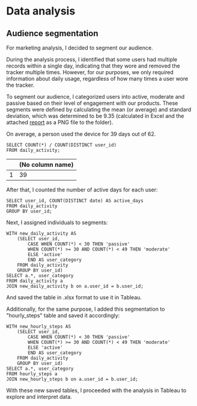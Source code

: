 # Data analysis
## Audience segmentation
For marketing analysis, I decided to segment our audience. 

During the analysis process, I identified that some users had multiple records within a single day, indicating that they wore and removed the tracker multiple times. However, for our purposes, we only required information about daily usage, regardless of how many times a user wore the tracker.

To segment our audience, I categorized users into active, moderate and passive based on their level of engagement with our products. These segments were defined by calculating the mean (or average) and standard deviation, which was determined to be 9.35 (calculated in Excel and the attached [report](/Bellabeat%20Smart%20Device%20Data%20Analysis/standard_deviation.png) as a PNG file to the folder).


On average, a person used the device for 39 days out of 62.
```
SELECT COUNT(*) / COUNT(DISTINCT user_id)
FROM daily_activity;
```
| |(No column name)|
|---|---|
|1|39|

After that, I counted the number of active days for each user:
```
SELECT user_id, COUNT(DISTINCT date) AS active_days
FROM daily_activity
GROUP BY user_id;
```

Next, I assigned individuals to segments:
```
WITH new_daily_activity AS
	(SELECT user_id,
		CASE WHEN COUNT(*) < 30 THEN 'passive'
		WHEN COUNT(*) >= 30 AND COUNT(*) < 49 THEN 'moderate'
		ELSE 'active'
		END AS user_category
	FROM daily_activity
	GROUP BY user_id)
SELECT a.*, user_category
FROM daily_activity a
JOIN new_daily_activity b on a.user_id = b.user_id;
```
And saved the table in .xlsx format to use it in Tableau. 

Additionally, for the same purpose, I added this segmentation to "hourly_steps" table and saved it accordingly:

```
WITH new_hourly_steps AS
	(SELECT user_id,
		CASE WHEN COUNT(*) < 30 THEN 'passive'
		WHEN COUNT(*) >= 30 AND COUNT(*) < 49 THEN 'moderate'
		ELSE 'active'
		END AS user_category
	FROM daily_activity
	GROUP BY user_id) 
SELECT a.*, user_category
FROM hourly_steps a
JOIN new_hourly_steps b on a.user_id = b.user_id;
```
With these new saved tables, I proceeded with the analysis in Tableau to explore and interpret data.
